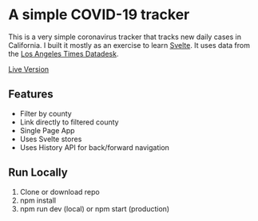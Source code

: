
# A simple COVID-19 tracker

This is a very simple coronavirus tracker that tracks new daily cases in California. I built it mostly as an exercise to learn [Svelte](https://svelte.dev/). It uses data from the [Los Angeles Times Datadesk](https://github.com/datadesk/california-coronavirus-data).

[Live Version](https://covid.justinharkey.com)

## Features

- Filter by county
- Link directly to filtered county
- Single Page App
- Uses Svelte stores
- Uses History API for back/forward navigation

## Run Locally

1. Clone or download repo
2. npm install
3. npm run dev (local) or npm start (production)
